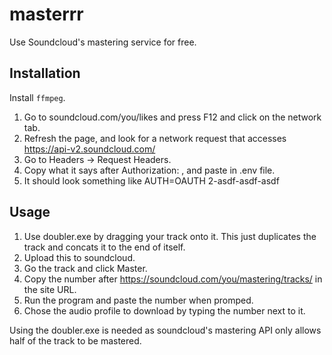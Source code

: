 # masterrr
 Use Soundcloud's mastering service for free.
## Installation
Install `ffmpeg`.

1. Go to soundcloud.com/you/likes and press F12 and click on the network tab.
2. Refresh the page, and look for a network request that accesses  https://api-v2.soundcloud.com/
3. Go to Headers -> Request Headers. 
4. Copy what it says after Authorization: , and paste in .env file. 
5. It should look something like AUTH=OAUTH 2-asdf-asdf-asdf

## Usage

1. Use doubler.exe by dragging your track onto it. This just duplicates the track and concats it to the end of itself.
2. Upload this to soundcloud.
3. Go the track and click Master.
2. Copy the number after https://soundcloud.com/you/mastering/tracks/ in the site URL.
3. Run the program and paste the number when promped. 
4. Chose the audio profile to download by typing the number next to it.

Using the doubler.exe is needed as soundcloud's mastering API only allows half of the track to be mastered. 
